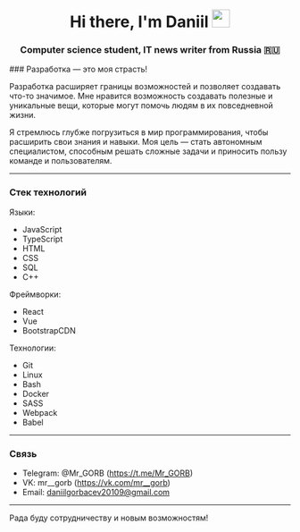 <h1 align="center">Hi there, I'm <span> Daniil </span> 
<img src="https://github.com/blackcater/blackcater/raw/main/images/Hi.gif" height="32"/></h1>
<h3 align="center">Computer science student, IT news writer from Russia 🇷🇺</h3>
### Разработка — это моя страсть!

Разработка расширяет границы возможностей и позволяет создавать что-то значимое. Мне нравится возможность создавать полезные и уникальные вещи, которые могут помочь людям в их повседневной жизни. 

Я стремлюсь глубже погрузиться в мир программирования, чтобы расширить свои знания и навыки. Моя цель — стать автономным специалистом, способным решать сложные задачи и приносить пользу команде и пользователям.

---

### Стек технологий

Языки:
- JavaScript
- TypeScript
- HTML
- CSS
- SQL
- C++

Фреймворки:
- React
- Vue
- BootstrapCDN

Технологии:
- Git
- Linux
- Bash
- Docker
- SASS
- Webpack
- Babel

---

### Связь

- Telegram: @Mr_GORB (https://t.me/Mr_GORB)
- VK: mr__gorb (https://vk.com/mr__gorb)
- Email: daniilgorbacev20109@gmail.com

---

Рада буду сотрудничеству и новым возможностям!
